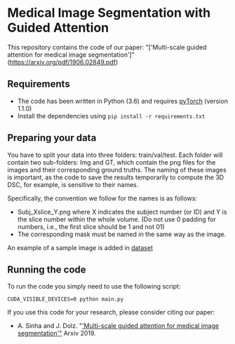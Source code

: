 # Medical Image Segmentation with Guided Attention
This repository contains the code of our paper:  "['Multi-scale guided attention for medical image segmentation']" (https://arxiv.org/pdf/1906.02849.pdf)

## Requirements

- The code has been written in Python (3.6) and requires [pyTorch](https://pytorch.org) (version 1.1.0)
- Install the dependencies using `pip install -r requirements.txt`

## Preparing your data
You have to split your data into three folders: train/val/test. Each folder will contain two sub-folders: Img and GT, which contain the png files for the images and their corresponding ground truths. The naming of these images is important, as the code to save the results temporarily to compute the 3D DSC, for example, is sensitive to their names.

Specifically, the convention we follow for the names is as follows:
- Subj_Xslice_Y.png where X indicates the subject number (or ID) and Y is the slice number within the whole volume. (Do not use 0 padding for numbers, i.e., the first slice should be 1 and not 01)
- The corresponding mask must be named in the same way as the image.

An example of a sample image is added in [dataset](https://github.com/sinAshish/Multi-Scale-Attention/tree/master/DataSetSample/train)
## Running the code
To run the code you simply need to use the following script:

```
CUDA_VISIBLE_DEVICES=0 python main.py
```

If you use this code for your research, please consider citing our paper:

- A. Sinha and J. Dolz. "['Multi-scale guided attention for medical image segmentation'"](https://arxiv.org/pdf/1906.02849.pdf) Arxiv 2019.
